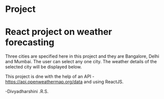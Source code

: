 # Project
# React project on weather forecasting
Three cities are specified here in this project and they are Bangalore, Delhi and Mumbai.
The user can select any one city.
The weather details of the selected city will be displayed below.

This project is dne with the help of an API - https://api.openweathermap.org/data and using ReactJS.

-Divyadharshini .R.S.
